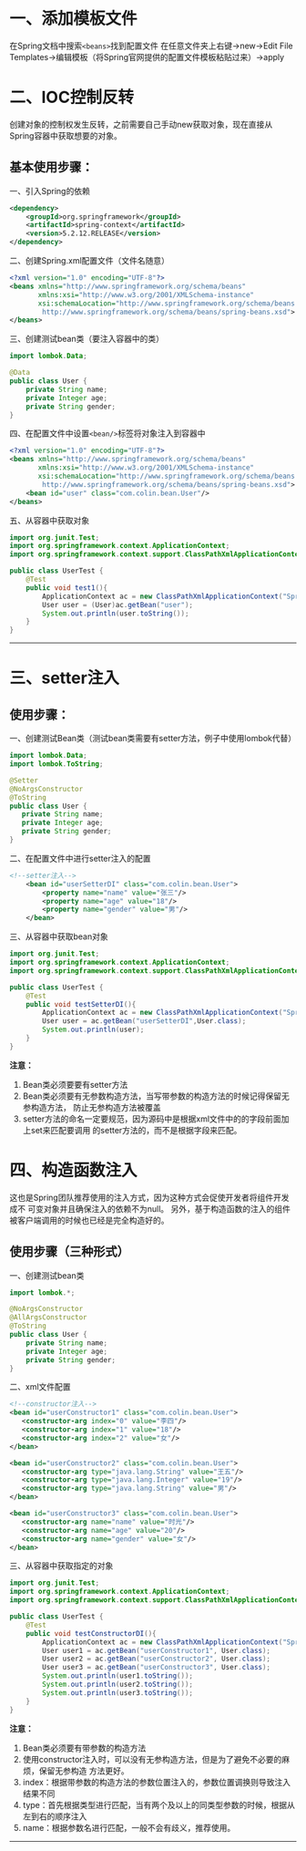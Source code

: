 # 一、添加模板文件
在Spring文档中搜索`<beans>`找到配置文件
在任意文件夹上右键->new->Edit File Templates->编辑模板（将Spring官网提供的配置文件模板粘贴过来）->apply

# 二、IOC控制反转
创建对象的控制权发生反转，之前需要自己手动new获取对象，现在直接从Spring容器中获取想要的对象。

## 基本使用步骤：
一、引入Spring的依赖
```xml
<dependency>
    <groupId>org.springframework</groupId>
    <artifactId>spring-context</artifactId>
    <version>5.2.12.RELEASE</version>
</dependency>
```
二、创建Spring.xml配置文件（文件名随意）
```xml
<?xml version="1.0" encoding="UTF-8"?>
<beans xmlns="http://www.springframework.org/schema/beans"
       xmlns:xsi="http://www.w3.org/2001/XMLSchema-instance"
       xsi:schemaLocation="http://www.springframework.org/schema/beans
        http://www.springframework.org/schema/beans/spring-beans.xsd">
</beans>
```
三、创建测试bean类（要注入容器中的类）
```java
import lombok.Data;

@Data
public class User {
    private String name;
    private Integer age;
    private String gender;
}
```
四、在配置文件中设置`<bean/>`标签将对象注入到容器中
```xml
<?xml version="1.0" encoding="UTF-8"?>
<beans xmlns="http://www.springframework.org/schema/beans"
       xmlns:xsi="http://www.w3.org/2001/XMLSchema-instance"
       xsi:schemaLocation="http://www.springframework.org/schema/beans
        http://www.springframework.org/schema/beans/spring-beans.xsd">
    <bean id="user" class="com.colin.bean.User"/>
</beans>
```
五、从容器中获取对象
```java
import org.junit.Test;
import org.springframework.context.ApplicationContext;
import org.springframework.context.support.ClassPathXmlApplicationContext;

public class UserTest {
    @Test
    public void test1(){
        ApplicationContext ac = new ClassPathXmlApplicationContext("Spring.xml");
        User user = (User)ac.getBean("user");
        System.out.println(user.toString());
    }
}
```
---
# 三、setter注入
## 使用步骤：

一、创建测试Bean类（测试bean类需要有setter方法，例子中使用lombok代替）

```java
import lombok.Data;
import lombok.ToString;

@Setter
@NoArgsConstructor
@ToString
public class User {
   private String name;
   private Integer age;
   private String gender;
}
```
   
二、在配置文件中进行setter注入的配置
```xml
<!--setter注入-->
    <bean id="userSetterDI" class="com.colin.bean.User">
        <property name="name" value="张三"/>
        <property name="age" value="18"/>
        <property name="gender" value="男"/>
    </bean>
```
三、从容器中获取bean对象
```java
import org.junit.Test;
import org.springframework.context.ApplicationContext;
import org.springframework.context.support.ClassPathXmlApplicationContext;

public class UserTest {
    @Test
    public void testSetterDI(){
        ApplicationContext ac = new ClassPathXmlApplicationContext("Spring.xml");
        User user = ac.getBean("userSetterDI",User.class);
        System.out.println(user);
    }
}
```

**注意：**
1. Bean类必须要要有setter方法
2. Bean类必须要有无参数构造方法，当写带参数的构造方法的时候记得保留无参构造方法，
   防止无参构造方法被覆盖
3. setter方法的命名一定要规范，因为源码中是根据xml文件中的的字段前面加上set来匹配要调用
   的setter方法的，而不是根据字段来匹配。

# 四、构造函数注入
这也是Spring团队推荐使用的注入方式，因为这种方式会促使开发者将组件开发成不 可变对象并且确保注入的依赖不为null。
另外，基于构造函数的注入的组件被客户端调用的时候也已经是完全构造好的。

## 使用步骤（三种形式）
一、创建测试bean类
```java
import lombok.*;

@NoArgsConstructor
@AllArgsConstructor
@ToString
public class User {
    private String name;
    private Integer age;
    private String gender;
}
```
二、xml文件配置
```xml
<!--constructor注入-->
<bean id="userConstructor1" class="com.colin.bean.User">
   <constructor-arg index="0" value="李四"/>
   <constructor-arg index="1" value="18"/>
   <constructor-arg index="2" value="女"/>
</bean>

<bean id="userConstructor2" class="com.colin.bean.User">
   <constructor-arg type="java.lang.String" value="王五"/>
   <constructor-arg type="java.lang.Integer" value="19"/>
   <constructor-arg type="java.lang.String" value="男"/>
</bean>

<bean id="userConstructor3" class="com.colin.bean.User">
   <constructor-arg name="name" value="时光"/>
   <constructor-arg name="age" value="20"/>
   <constructor-arg name="gender" value="女"/>
</bean>
```
三、从容器中获取指定的对象
```java
import org.junit.Test;
import org.springframework.context.ApplicationContext;
import org.springframework.context.support.ClassPathXmlApplicationContext;

public class UserTest {
    @Test
    public void testConstructorDI(){
        ApplicationContext ac = new ClassPathXmlApplicationContext("Spring.xml");
        User user1 = ac.getBean("userConstructor1", User.class);
        User user2 = ac.getBean("userConstructor2", User.class);
        User user3 = ac.getBean("userConstructor3", User.class);
        System.out.println(user1.toString());
        System.out.println(user2.toString());
        System.out.println(user3.toString());
    }
}
```

**注意：**
1. Bean类必须要有带参数的构造方法
2. 使用constructor注入时，可以没有无参构造方法，但是为了避免不必要的麻烦，保留无参构造
方法更好。
3. index：根据带参数的构造方法的参数位置注入的，参数位置调换则导致注入结果不同
4. type：首先根据类型进行匹配，当有两个及以上的同类型参数的时候，根据从左到右的顺序注入
5. name：根据参数名进行匹配，一般不会有歧义，推荐使用。
---





